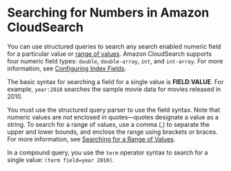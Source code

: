 # Searching for Numbers in Amazon CloudSearch<a name="searching-numbers"></a>

You can use structured queries to search any search enabled numeric field for a particular value or [range of values](searching-ranges.md)\. Amazon CloudSearch supports four numeric field types: `double`, `double-array`, `int`, and `int-array`\. For more information, see [Configuring Index Fields](configuring-index-fields.md)\.

The basic syntax for searching a field for a single value is **FIELD**:**VALUE**\. For example, `year:2010` searches the sample movie data for movies released in 2010\.

You must use the structured query parser to use the field syntax\. Note that numeric values are *not* enclosed in quotes—quotes designate a value as a string\. To search for a range of values, use a comma \(,\) to separate the upper and lower bounds, and enclose the range using brackets or braces\. For more information, see [Searching for a Range of Values](searching-ranges.md)\. 

In a compound query, you use the `term` operator syntax to search for a single value: `(term field=year 2010)`\.